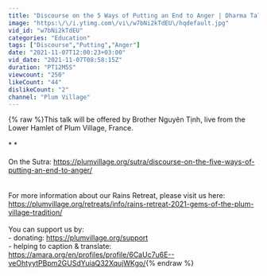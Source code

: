 ```yaml
---
title: "Discourse on the 5 Ways of Putting an End to Anger | Dharma Talk by Br. Nguyên Tịnh 07\/11\/2021"
image: "https:\/\/i.ytimg.com\/vi\/w7bNi2kTdEU\/hqdefault.jpg"
vid_id: "w7bNi2kTdEU"
categories: "Education"
tags: ["Discourse","Putting","Anger"]
date: "2021-11-07T12:00:23+03:00"
vid_date: "2021-11-07T08:58:15Z"
duration: "PT12M5S"
viewcount: "250"
likeCount: "44"
dislikeCount: "2"
channel: "Plum Village"
---
```

{% raw %}This talk will be offered by Brother Nguyên Tịnh, live from the Lower Hamlet of Plum Village, France.<br /><br />*   *<br /><br />On the Sutra: <a rel="nofollow" target="blank" href="https://plumvillage.org/sutra/discourse-on-the-five-ways-of-putting-an-end-to-anger/">https://plumvillage.org/sutra/discourse-on-the-five-ways-of-putting-an-end-to-anger/</a><br /><br /><br />For more information about our Rains Retreat, please visit us here:<br /><a rel="nofollow" target="blank" href="https://plumvillage.org/retreats/info/rains-retreat-2021-gems-of-the-plum-village-tradition/">https://plumvillage.org/retreats/info/rains-retreat-2021-gems-of-the-plum-village-tradition/</a><br /><br />You can support us by:<br />- donating: <a rel="nofollow" target="blank" href="https://plumvillage.org/support">https://plumvillage.org/support</a><br />- helping to caption &amp; translate: <a rel="nofollow" target="blank" href="https://amara.org/en/profiles/profile/6CaUc7u6E--veOhtyytPBpm2GUSdYuiaQ32XqujWKgo/">https://amara.org/en/profiles/profile/6CaUc7u6E--veOhtyytPBpm2GUSdYuiaQ32XqujWKgo/</a>{% endraw %}
